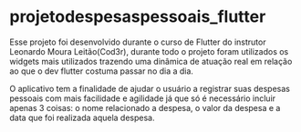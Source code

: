 # projetodespesaspessoais_flutter

Esse projeto foi desenvolvido durante o curso de Flutter do instrutor Leonardo Moura Leitão(Cod3r), durante todo o projeto foram utilizados os widgets mais utilizados trazendo uma dinâmica de atuação real em relação ao que o dev flutter costuma passar no dia a dia.

O aplicativo tem a finalidade de ajudar o usuário a registrar suas despesas pessoais com mais facilidade e agilidade já que só é necessário incluir apenas 3 coisas: o nome relacionado a despesa, o valor da despesa e a data que foi realizada aquela despesa.
